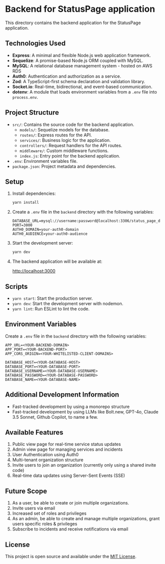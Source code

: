 # Backend for StatusPage application

This directory contains the backend application for the StatusPage application.

## Technologies Used

- **Express**: A minimal and flexible Node.js web application framework.
- **Sequelize**: A promise-based Node.js ORM coupled with MySQL.
- **MySQL**: A relational database management system - hosted on AWS RDS
- **Auth0**: Authentication and authorization as a service.
- **Zod**: A TypeScript-first schema declaration and validation library.
- **Socket.io**: Real-time, bidirectional, and event-based communication.
- **dotenv**: A module that loads environment variables from a `.env` file into `process.env`.

## Project Structure

- `src/`: Contains the source code for the backend application.
  - `models/`: Sequelize models for the database.
  - `routes/`: Express routes for the API.
  - `services/`: Business logic for the application.
  - `controllers/`: Request handlers for the API routes.
  - `middleware/`: Custom middleware functions.
  - `index.js`: Entry point for the backend application.
- `.env`: Environment variables file.
- `package.json`: Project metadata and dependencies.

## Setup

1. Install dependencies:

   ```bash
   yarn install
   ```

2. Create a `.env` file in the `backend` directory with the following variables:

   ```env
   DATABASE_URL=mysql://username:password@localhost:3306/status_page_db
   PORT=3000
   AUTH0_DOMAIN=your-auth0-domain
   AUTH0_AUDIENCE=your-auth0-audience
   ```

3. Start the development server:

   ```bash
   yarn dev
   ```

4. The backend application will be available at:

   [http://localhost:3000](http://localhost:3000)

## Scripts

- `yarn start`: Start the production server.
- `yarn dev`: Start the development server with nodemon.
- `yarn lint`: Run ESLint to lint the code.

## Environment Variables

Create a `.env` file in the `backend` directory with the following variables:

```
APP_URL=<YOUR-BACKEND-DOMAIN>
APP_PORT=<YOUR-BACKEND-PORT>
APP_CORS_ORIGIN=<YOUR-WHITELISTED-CLIENT-DOMAINS>

DATABASE_HOST=<YOUR-DATABASE-HOST>
DATABASE_PORT=<YOUR-DATABASE-PORT>
DATABASE_USERNAME=<YOUR-DATABASE-USERNAME>
DATABASE_PASSWORD=<YOUR-DATABASE-PASSWORD>
DATABASE_NAME=<YOUR-DATABASE-NAME>
```

## Additional Development Information
 - Fast-tracked development by using a monorepo structure
 - Fast-tracked development by using LLMs like Bolt.new, GPT-4o, Claude 3.5 Sonnet, Github Copilot, to name a few.

## Available Features
1. Public view page for real-time service status updates
2. Admin view page for managing services and incidents
3. User Authentication using Auth0
4. Multi-tenant organization structure
5. Invite users to join an organization (currently only using a shared invite code)
6. Real-time data updates using Server-Sent Events (SSE)

## Future Scope
1. As a user, be able to create or join multiple organizations.
2. Invite users via email
3. Increased set of roles and privileges
3. As an admin, be able to create and manage multiple organizations, grant users specific roles & privileges
4. Subscribe to incidents and receive notifications via email

## License

This project is open source and available under the [MIT License](../LICENSE).
